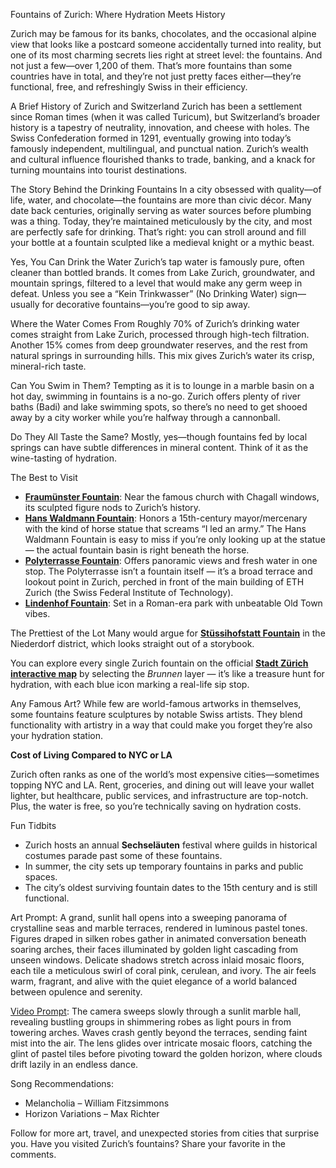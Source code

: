 Fountains of Zurich: Where Hydration Meets History

Zurich may be famous for its banks, chocolates, and the occasional alpine view that looks like a postcard someone accidentally turned into reality, but one of its most charming secrets lies right at street level: the fountains. And not just a few—over 1,200 of them. That’s more fountains than some countries have in total, and they’re not just pretty faces either—they’re functional, free, and refreshingly Swiss in their efficiency.

A Brief History of Zurich and Switzerland
Zurich has been a settlement since Roman times (when it was called Turicum), but Switzerland’s broader history is a tapestry of neutrality, innovation, and cheese with holes. The Swiss Confederation formed in 1291, eventually growing into today’s famously independent, multilingual, and punctual nation. Zurich’s wealth and cultural influence flourished thanks to trade, banking, and a knack for turning mountains into tourist destinations.

The Story Behind the Drinking Fountains
In a city obsessed with quality—of life, water, and chocolate—the fountains are more than civic décor. Many date back centuries, originally serving as water sources before plumbing was a thing. Today, they’re maintained meticulously by the city, and most are perfectly safe for drinking. That’s right: you can stroll around and fill your bottle at a fountain sculpted like a medieval knight or a mythic beast.

Yes, You Can Drink the Water
Zurich’s tap water is famously pure, often cleaner than bottled brands. It comes from Lake Zurich, groundwater, and mountain springs, filtered to a level that would make any germ weep in defeat. Unless you see a “Kein Trinkwasser” (No Drinking Water) sign—usually for decorative fountains—you’re good to sip away.

Where the Water Comes From
Roughly 70% of Zurich’s drinking water comes straight from Lake Zurich, processed through high-tech filtration. Another 15% comes from deep groundwater reserves, and the rest from natural springs in surrounding hills. This mix gives Zurich’s water its crisp, mineral-rich taste.

Can You Swim in Them?
Tempting as it is to lounge in a marble basin on a hot day, swimming in fountains is a no-go. Zurich offers plenty of river baths (Badi) and lake swimming spots, so there’s no need to get shooed away by a city worker while you’re halfway through a cannonball.

Do They All Taste the Same?
Mostly, yes—though fountains fed by local springs can have subtle differences in mineral content. Think of it as the wine-tasting of hydration.

The Best to Visit

* **[Fraumünster Fountain](https://www.google.com/maps/place/M%C3%BCnsterhof+Brunnen/@47.3700851,8.5380795,17z/data=!3m1!4b1!4m6!3m5!1s0x47900a0097375abb:0xa638c0abf09045c9!8m2!3d47.3700851!4d8.5406544!16s%2Fg%2F11c1xd9lty?authuser=0&entry=ttu&g_ep=EgoyMDI1MDgxMy4wIKXMDSoASAFQAw%3D%3D)**: Near the famous church with Chagall windows, its sculpted figure nods to Zurich’s history.
* **[Hans Waldmann Fountain](https://www.google.com/maps/place/Hans-Waldmann-Denkmal/@47.3698092,8.503135,14z/data=!4m10!1m2!2m1!1sHans+Waldmann+Fountain!3m6!1s0x479aa0aa71d49f83:0xf2e0723b33c4c211!8m2!3d47.3698163!4d8.542103!15sChZIYW5zIFdhbGRtYW5uIEZvdW50YWluWhgiFmhhbnMgd2FsZG1hbm4gZm91bnRhaW6SAQlzY3VscHR1cmWaASRDaGREU1VoTk1HOW5TMFZKUTBGblRVUkpjVXBZWkhOM1JSQUKqAWUKCS9tLzAyMjByMhABKhoiFmhhbnMgd2FsZG1hbm4gZm91bnRhaW4oADIeEAEiGmhg9k9sLKbOX_vzQDeVzTDlOCUQS6eW_4yYMhoQAiIWaGFucyB3YWxkbWFubiBmb3VudGFpbuABAPoBBAgAECE!16s%2Fg%2F11cmcw6v_6?authuser=0&entry=ttu&g_ep=EgoyMDI1MDgxMy4wIKXMDSoASAFQAw%3D%3D)**: Honors a 15th-century mayor/mercenary with the kind of horse statue that screams “I led an army.”  The Hans Waldmann Fountain is easy to miss if you’re only looking up at the statue — the actual fountain basin is right beneath the horse.
* **[Polyterrasse Fountain](https://www.google.com/maps/place/Polyterrasse/@47.3698055,8.503135,14z/data=!4m10!1m2!2m1!1sPolyterrasse+Fountain!3m6!1s0x479aa1753ffaa619:0x2bae6c84d2ccf48!8m2!3d47.3761164!4d8.5466166!15sChVQb2x5dGVycmFzc2UgRm91bnRhaW5aFyIVcG9seXRlcnJhc3NlIGZvdW50YWlukgEQb2JzZXJ2YXRpb25fZGVja5oBJENoZERTVWhOTUc5blMwVkpRMEZuU1VRdGFqVkVielZCUlJBQqoBVwoJL20vMDIyMHIyEAEqDCIIZm91bnRhaW4oADIfEAEiG8ytMpS3-gABhNHmKT33tkeXpi04XzJxlgvzTTIZEAIiFXBvbHl0ZXJyYXNzZSBmb3VudGFpbuABAPoBBAggEDE!16s%2Fg%2F11py9wt7p3?authuser=0&entry=ttu&g_ep=EgoyMDI1MDgxMy4wIKXMDSoASAFQAw%3D%3D)**: Offers panoramic views and fresh water in one stop.  The Polyterrasse isn’t a fountain itself — it’s a broad terrace and lookout point in Zurich, perched in front of the main building of ETH Zurich (the Swiss Federal Institute of Technology).
* **[Lindenhof Fountain](https://www.google.com/maps/place/Lindenhof/@47.3730337,8.5312614,16z/data=!4m10!1m2!2m1!1sLindenhof+Fountain!3m6!1s0x47900a076b2da745:0xc72cac9c6fa41afb!8m2!3d47.3730337!4d8.5407886!15sChJMaW5kZW5ob2YgRm91bnRhaW5aFCISbGluZGVuaG9mIGZvdW50YWlukgETaGlzdG9yaWNhbF9sYW5kbWFya5oBJENoZERTVWhOTUc5blMwVkpRMEZuU1VOd2RtRllORjluUlJBQqoBUxABKhYiEmxpbmRlbmhvZiBmb3VudGFpbigFMh8QASIboD-8bWonZmMCxlPKgzcwgK4ayGmxpKIYZtbXMhYQAiISbGluZGVuaG9mIGZvdW50YWlu4AEA-gEECAAQJA!16s%2Fm%2F05pbd4_?authuser=0&entry=ttu&g_ep=EgoyMDI1MDgxMy4wIKXMDSoASAFQAw%3D%3D)**: Set in a Roman-era park with unbeatable Old Town vibes.

The Prettiest of the Lot
Many would argue for **[Stüssihofstatt Fountain](https://www.google.com/maps/place/St%C3%BCssibrunnen/@47.3725282,8.5437506,3a,75y,232.46h,63.31t/data=!3m8!1e1!3m6!1sCIHM0ogKEICAgID89ai8YQ!2e10!3e11!6shttps:%2F%2Flh3.googleusercontent.com%2Fgpms-cs-s%2FAB8u6HaUDF1xAFmLTJTdLGwJSmG8XlHil4Asb6-_EqdgamqxBwxxdD4PA6OBOyKr6itc0f3TbB2aNHjyKk0Syg5JYBX5JOSZDBhgp-vz7vXYVPGQp2kXqvDpjsMLIF91_WA6IJ7Ek5pa%3Dw900-h600-k-no-pi26.691860437212007-ya7.481121295442847-ro0-fo100!7i7296!8i3648!4m14!1m7!3m6!1s0x479aa1ea4e23fc53:0x1a2f95a3709d821!2sSt%C3%BCssibrunnen!8m2!3d47.3725251!4d8.5437239!16s%2Fg%2F11ghpz6_6y!3m5!1s0x479aa1ea4e23fc53:0x1a2f95a3709d821!8m2!3d47.3725251!4d8.5437239!16s%2Fg%2F11ghpz6_6y?authuser=0&entry=ttu&g_ep=EgoyMDI1MDgxMy4wIKXMDSoASAFQAw%3D%3D)** in the Niederdorf district, which looks straight out of a storybook.

You can explore every single Zurich fountain on the official **[Stadt Zürich interactive map](https://www.maps.stadt-zuerich.ch/zueriplan3/stadtplan.aspx#route_visible=true&basemap=Basiskarte+(Geb%C3%A4udeschr%C3%A4gansicht)&map=&scale=1000&xkoord=2683144.4705097475&ykoord=1247154.2981450488&lang=&layer=Brunnen%3A%3A56&window=&selectedObject=broe35&selectedLayer=&toggleScreen=1&legacyUrlState=&drawings=)** by selecting the *Brunnen* layer — it’s like a treasure hunt for hydration, with each blue icon marking a real-life sip stop.

Any Famous Art?
While few are world-famous artworks in themselves, some fountains feature sculptures by notable Swiss artists. They blend functionality with artistry in a way that could make you forget they’re also your hydration station.

**Cost of Living Compared to NYC or LA**

Zurich often ranks as one of the world’s most expensive cities—sometimes topping NYC and LA. Rent, groceries, and dining out will leave your wallet lighter, but healthcare, public services, and infrastructure are top-notch. Plus, the water is free, so you’re technically saving on hydration costs.

Fun Tidbits

* Zurich hosts an annual **Sechseläuten** festival where guilds in historical costumes parade past some of these fountains.
* In summer, the city sets up temporary fountains in parks and public spaces.
* The city’s oldest surviving fountain dates to the 15th century and is still functional.

Art Prompt:
A grand, sunlit hall opens into a sweeping panorama of crystalline seas and marble terraces, rendered in luminous pastel tones. Figures draped in silken robes gather in animated conversation beneath soaring arches, their faces illuminated by golden light cascading from unseen windows. Delicate shadows stretch across inlaid mosaic floors, each tile a meticulous swirl of coral pink, cerulean, and ivory. The air feels warm, fragrant, and alive with the quiet elegance of a world balanced between opulence and serenity.

[Video Prompt](https://www.tiktok.com/@davelumai/video/7538898933389561119):
The camera sweeps slowly through a sunlit marble hall, revealing bustling groups in shimmering robes as light pours in from towering arches. Waves crash gently beyond the terraces, sending faint mist into the air. The lens glides over intricate mosaic floors, catching the glint of pastel tiles before pivoting toward the golden horizon, where clouds drift lazily in an endless dance.

Song Recommendations:

* Melancholia – William Fitzsimmons
* Horizon Variations – Max Richter

Follow for more art, travel, and unexpected stories from cities that surprise you. Have you visited Zurich’s fountains? Share your favorite in the comments.

